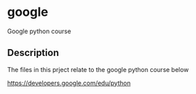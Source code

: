 # google
Google python course

## Description
The files in this prject relate to the google python course below

https://developers.google.com/edu/python
